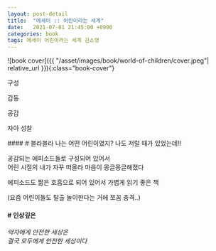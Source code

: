 ```yaml
---
layout: post-detail
title:  "에세이 :: 어린이라는 세계"
date:   2021-07-01 21:45:00 +0900
categories: book
tags: 에세이 어린이라는 세계 김소영
---
```


<div markdown="1" class="text-center">
![book cover]({{ "/asset/images/book/world-of-children/cover.jpeg"| relative_url }}){:class="book-cover"}
</div>

<div class="book-evaluation-wrapper mt-2">
    <p class="title">구성</p> 
    <div class="rating-container">
        <i class="icon rating full"></i>
        <i class="icon rating full"></i>
        <i class="icon rating full"></i>
        <i class="icon rating full"></i>
        <i class="icon rating"></i>
    </div>
</div>
<div class="book-evaluation-wrapper">
    <p class="title">감동</p> 
    <div class="rating-container">
        <i class="icon rating full"></i>
        <i class="icon rating full"></i>
        <i class="icon rating"></i>
        <i class="icon rating"></i>
        <i class="icon rating"></i>
    </div>
</div>
<div class="book-evaluation-wrapper">
    <p class="title">공감</p> 
    <div class="rating-container">
        <i class="icon rating full"></i>
        <i class="icon rating full"></i>
        <i class="icon rating full"></i>
        <i class="icon rating full"></i>
        <i class="icon rating full"></i>
    </div>
</div>
<div class="book-evaluation-wrapper">
    <p class="title">자아 성찰</p> 
    <div class="rating-container">
        <i class="icon rating full"></i>
        <i class="icon rating full"></i>
        <i class="icon rating full"></i>
        <i class="icon rating"></i>
        <i class="icon rating"></i>
    </div>
</div>

<div markdown="1" class="d-flex justify-center mt-3 mb-4">
<div markdown="1">
#### # 블라블라   
나는 어떤 어린이였지? 나도 저럴 때가 있었는데!!

공감되는 에피소드들로 구성되어 있어서   
어린 시절의 내가 자꾸 떠올라 마음이 몽글몽글해졌다

에피소드도 짧은 호흡으로 되어 있어서 가볍게 읽기 좋은 책

(요즘 어린이들도 탈출 놀이한다는 거에 쪼꼼 충격..)

#### # 인상깊은
*약자에게 안전한 세상은  
결국 모두에게 안전한 세상이다*

</div>
</div>


